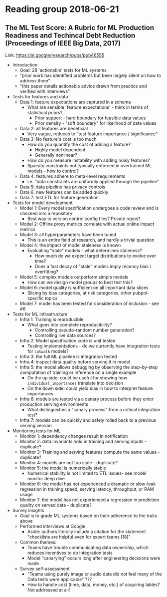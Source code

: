 # Reading group 2018-06-21

## The ML Test Score: A Rubric for ML Production Readiness and Techincal Debt Reduction  (Proceedings of IEEE Big Data, 2017)

Link: https://ai.google/research/pubs/pub46555

* Introduction
  * Goal: 28 'actionable' tests for ML systems
  * "prior work has identified problems but been largely silent on how to address them"
  * "this paper details actionable advice drawn from practice and verified with interviews"
* Tests for features and data
  * Data 1: feature expectations are captured in a schema
    * What are sensible 'feature expectations' - think in terms of statistical priors?
      * Prior support - hard boundary for feasible data values
      * Prior density - "soft boundary" for likelihood of data values
  * Data 2: all features are beneficial
    * Very vague, reduces to "test feature importance / significance"
  * Data 3: No feature's cost is too much
    * How do you quantify the cost of adding a feature? 
      * Highly model dependent
      * Generally nonlinear?
    * How do you measure instability with adding noisy features?
    * Sparsity constraints not typically enforced in overtrained ML models - how to control?
  * Data 4: features adhere to meta-level requirements
    * i.e. "data constraints are uniformly applied through the pipeline"
  * Data 5: data pipeline has privacy controls 
  * Data 6: new features can be added quickly 
  * Data 7: test ETL for feature generation 
* Tests for model development
  * Model 1: Every model specification undergoes a code review and is checked into a repository
    * Best way to version control config files? Private repos? 
  * Model 2: Offline proxy metrics correlate with actual online impact metrics
  * Model 3: all hyperparameters have been tuned 
    * This is an entire field of research, and hardly a trivial question
  * Model 4: the impact of model staleness is known 
    * Evaluating "stale" models - what determines staleness?
      * How much do we expect target distributions to evolve over time?
      * Does a fast decay of "stale" models imply recency bias / overfitting?
  * Model 5: complex models outperform simple models
    * How can we design model groups to best test this?
  * Model 6: model quality is sufficient on all important data slices
    * Slicing by bias categories, at risk categories, other pubpol-specific topics
  * Model 7: model has been tested for consideration of inclusion - see #6
* Tests for ML infrastructure
  * Infra 1: Training is reproducible 
    * What goes into complete reproducibility?
      * Controlling pseudo-random number generation?
      * Controlling live data sources?
  * Infra 2: Model specification code is unit tested 
    * Testing implementations - do we currently have integration tests for `catwalk` models?
  * Infra 3: the full ML pipeline is integration tested 
  * Infra 4: inspect data quality before serving it in model
  * Infra 5: the model allows debugging by observing the step-by-step computation of training or inference on a single example 
    * On the up side: could be useful for showing how `individual_importances` translate into decision
    * On the down side: could yield bias in how to interpret feature importances
  * Infra 6: models are tested via a canary process before they enter production serving environments
    * What distinguishes a "canary process" from a critical integration test?
  * Infra 7: models can be quickly and safely rolled back to a previous serving version 
* Monitoring tests for ML
  * Monitor 1: dependency changes result in notification
  * Monitor 2: data invariants hold in training and serving inputs - duplicate?
  * Monitor 3: Training and serving features compute the same values - duplicate?
  * Monitor 4: models are not too stale - duplicate?
  * Monitor 5: the model is numerically stable 
    * Numerical stability is not limited to ETL issues- see model monitor deep dive
  * Monitor 6: the model has not experienced a dramatic or slow-leak regression in training speed, serving latency, throughput, or RAM usage 
  * Monitor 7: the model has not experienced a regression in prediction quality on served data - duplicate?
* Survey insights
  * Goal is to grade ML systems based on their adherence to the traits above
  * Performed interviews at Google
    * Aside: authors literally include a citation for the statement "checklists are helpful even for expert teams [18]"
  * Common themes:
    * Teams have trouble communicating data ownership, which reduces incentives to do integration tests
    * Model "canarying" occurs long after engineering decisions were made
  * Survey self-assessment
    * "Teams using purely image or audio data did not feel many of the Data tests were applicable" ???
    * How to handle cost (time, data, money, etc.) of acquiring lables? Not addressed at all!
